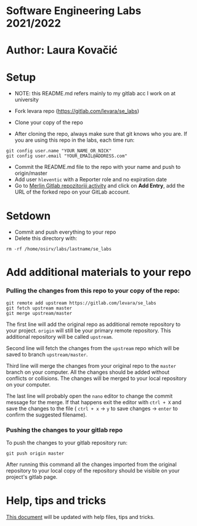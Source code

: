 # Software Engineering Labs 2021/2022

# Author: Laura Kovačić

# Setup
- NOTE: this README.md refers mainly to my gitlab acc I work on at university

- Fork levara repo (https://gitlab.com/levara/se_labs)
- Clone your copy of the repo 
- After cloning the repo, always make sure that git knows who you are.
If you are using this repo in the labs, each time run: 

```
git config user.name "YOUR_NAME_OR_NICK"
git config user.email "YOUR_EMAIL@ADDRESS.com"
```

- Commit the README.md file to the repo with your name and push to
  origin/master
- Add user `hleventic` with a Reporter role and no expiration date
- Go to [Merlin Gitlab repozitoriji activity](https://moodle.srce.hr/2021-2022/mod/data/view.php?id=2152891) and 
  click on **Add Entry**, add the URL of the forked repo on your GitLab
  account.

# Setdown

- Commit and push everything to your repo
- Delete this directory with:

```
rm -rf /home/osirv/labs/lastname/se_labs
```

# Add additional materials to your repo

### Pulling the changes from this repo to your copy of the repo:

``` 
git remote add upstream https://gitlab.com/levara/se_labs
git fetch upstream master
git merge upstream/master
```

The first line will add the original repo as additional remote repository to your project. 
`origin` will still be your primary remote repository. This additional repository 
will be called `upstream`. 

Second line will fetch the changes from the `upstream` repo which will be saved to 
branch `upstream/master`.


Third line will merge the changes from your original repo to the `master` branch on 
your computer. All the changes should be added without conflicts or collisions.
The changes will be merged to your local repository on your computer. 

The last line will probably open the `nano` editor to change the commit message for 
the merge. If that happens exit the editor with `ctrl + X` and save the changes to the 
file ( `ctrl + x` -> `y` to save changes -> `enter` to confirm the suggested filename).

### Pushing the changes to your gitlab repo

To push the changes to your gitlab repository run:

```
git push origin master
```

After running this command all the changes imported from the original repository to 
your local copy of the repository should be visible on your project's gitlab page.

# Help, tips and tricks

[This document](README.md) will be updated with help files, tips and tricks.